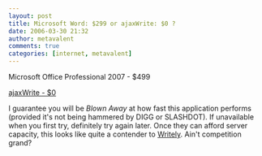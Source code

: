 ```yaml
---
layout: post
title: Microsoft Word: $299 or ajaxWrite: $0 ?
date: 2006-03-30 21:32
author: metavalent
comments: true
categories: [internet, metavalent]
---
```

 Microsoft Office Professional 2007 - $499

<a href="http://www.ajaxwrite.com/">ajaxWrite - $0</a>

I guarantee you will be <i>Blown Away</i> at how fast this application performs (provided it's not being hammered by DIGG or SLASHDOT).  If unavailable when you first try, definitely try again later.  Once they can afford server capacity, this looks like quite a contender to <a href="http://writely.com/">Writely</a>.  Ain't competition grand?

